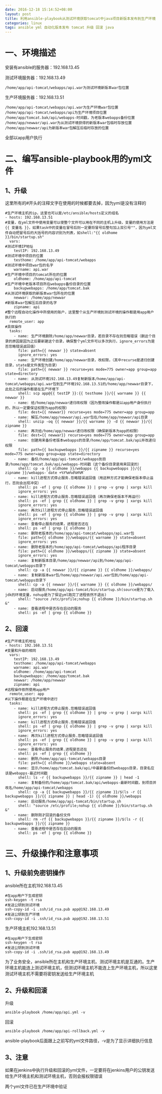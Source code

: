 ```yaml
---
date: 2016-12-18 15:14:52+08:00
layout: post
title: 利用ansible-playbook从测试环境获取tomcat中java项目新版本发布到生产环境
categories: linux
tags: ansible yml 自动化版本发布 tomcat 升级 回滚 java
---
```


# 一、环境描述 #

安装有ansible的服务器：192.168.13.45

测试环境服务器：192.168.13.49

	/home/app/api-tomcat/webapps/api.war为测试环境新版本war包位置

生产环境服务器：192.168.13.51

	/home/app/api-tomcat/webapps/api.war为生产环境war包位置
	/home/app/api-tomcat/webapps/api为生产环境项目位置
	/home/app/tomcat.bak/api/webapps-时间戳，为老版本webapps备份位置
	/home/app/newwar/api.war为从测试环境获得的新版本war包临时存放位置
	/home/app/newwar/api为新版本war包解压后临时存放的位置

全部以app用户执行

# 二、编写ansible-playbook用的yml文件 #

## 1、升级 ##

这里所有的#开头的注释文字在使用的时候都要去掉，因为yml是没有注释的

	#生产环境主机的ip，这里也可以是/etc/ansible/hosts定义的组名
	- hosts: 192.168.13.51
	#变量，在yml文件中使用变量可以使整个文件可以用在不同的主机上升级，变量的使用方法是{{ 变量名 }}，如果task中的变量在冒号后则一定要将冒号后整句加上双引号""，因为yml文件自动把冒号后的大括号的内容识别为列表，如shell:"{{ oldhome }}/bin/startup.sh"
	  vars:
	#测试环境IP地址
	    testIP: 192.168.13.49
	#测试环境中项目的位置
	    testhome: /home/app/api-tomcat/webapps
	#测试环境中项目war包的名字
	    warname: api.war
	#生产环境中项目的tomcat所在的位置
	    oldhome: /home/app/api-tomcat
	#生产环境中老版本项目所在webapps备份目录的位置
	    backupwebapps: /home/app/tomcat.bak
	#从测试环境获取的新版本war包所在的位置
	    newwar: /home/app/newwar
	#新版本war包解压后目录的名字
	    zipname: api
	#整个远程自动化操作中所使用的账户，这里整个从生产环境到测试环境的操作都是用app用户执行的
	  remote_user: app
	#具体操作
	  tasks:
	    - name: 生产环境删除/home/app/newwar目录，若目录不存在则忽略错误（删这个目录的原因是因为之后要新建这个目录，确保整个yml文件可以多次执行，ignore_errors为是否忽略错误返回值）
	      file: path={{ newwar }} state=absent
	      ignore_errors: yes
	    - name: 生产环境创建/home/app/newwar目录，改权限，（其中recurse是递归创建目录，state是文件类型为目录）
	      file: path={{ newwar }} recurse=yes mode=775 owner=app group=app state=directory
	    - name: 从测试环境192.168.13.49复制新版本/home/app/api-tomcat/webapps/api.war包到生产环境192.168.13.51的/home/app/newwar目录下，此处之后的操作都是在生产环境下
	      shell: scp app@{{ testIP }}:{{ testhome }}/{{ warname }} {{ newwar }}
	    - name: 给/home/app/newwar递归改权限（因为整改操作都是以app用户身份执行的，所以一定要保证权限为app的权限）
	      file: dest={{ newwar}} recurse=yes mode=775 owner=app group=app
	    - name: 解压/home/app/newwar/api.war包在/home/app/newwar/api目录
	      shell: unzip -oq {{ newwar }}/{{ warname }} -d {{ newwar }}/{{ zipname }}
	    - name: 再次给/home/app/newwar递归改权限（确保新版本为app的权限）
	      file: dest={{ newwar}} recurse=yes mode=775 owner=app group=app
	    - name: 创建用来备份老版本webapps的目录/home/app/tomcat.bak/api并改递归权限
	      file: path={{ backupwebapps }}/{{ zipname }} recurse=yes mode=775 owner=app group=app state=directory
	    - name: 备份/home/app/api-tomcat/webapps到目录/home/app/tomcat.bak/api/webapps-时间戳（这个备份目录是用来回滚的）
	      shell: cp -a {{ oldhome }}/webapps {{ backupwebapps }}/{{ zipname }}/webapps-`date +%Y%m%d%H%M`
	    - name: kill进程方式停止服务.忽略错误返回值（用这种方式才能确保老版本停止运行，否则会出现冲突）
	      shell: ps -ef | grep {{ oldhome }} | grep -v grep | xargs kill
	      ignore_errors: yes
	    - name: kill进程方式停止服务.忽略错误返回值（再次确保老版本不再运行）
	      shell: ps -ef | grep {{ oldhome }} | grep -v grep | xargs kill
	      ignore_errors: yes
	    - name: 再次kill进程方式停止服务.忽略错误返回值
	      shell: ps -ef | grep {{ oldhome }} | grep -v grep | xargs kill
	      ignore_errors: yes
	    - name: 查看停止服务的结果，进程是否还在
	      shell: ps -ef | grep {{ oldhome }}
	    - name: 删除老版本的/home/app/api-tomcat/webapps/api.war包
	      file: path={{ oldhome }}/webapps/{{ warname }} state=absent
	      ignore_errors: yes
	    - name: 删除老版本的/home/app/api-tomcat/webapps/api程序目录
	      file: path={{ oldhome }}/webapps/{{ zipname }} state=absent
	      ignore_errors: yes
	    - name: 复制新版本目录/home/app/newwar/api到/home/app/api-tomcat/webapps目录下
	      shell: cp -a {{ newwar }}/{{ zipname }} {{ oldhome }}/webapps/
	    - name: 复制新版本war包/home/app/newwar/api.war包到/home/app/api-tomcat/webapps目录下
	      shell: cp -a {{ newwar }}/{{ warname }} {{ oldhome }}/webapps/
	    - name: 启动服务/home/app/api-tomcat/bin/startup.sh(source是为了载入jdk的环境变量，nohup是为了保证yml跑完了进程依然不退出)
	      shell: "source /etc/profile;nohup {{ oldhome }}/bin/startup.sh &"
	    - name: 查看进程中是否存在启动的服务
	      shell: ps -ef | grep {{ oldhome }}

## 2、回滚 ##

	#生产环境主机地址
	- hosts: 192.168.13.51
	#变量和升级的相同
	  vars:
	    testIP: 192.168.13.49
	    testhome: /home/app/api-tomcat/webapps
	    warname: api.war
	    oldhome: /home/app/api-tomcat
	    backupwebapps: /home/app/tomcat.bak
	    newwar: /home/app/newwar
	    zipname: api
	#远程操作依然使用app用户
	  remote_user: app
	#以下操作都是在生产环境中进行
	  tasks:
	    - name: kill进程方式停止服务.忽略错误返回值
	      shell: ps -ef | grep {{ oldhome }} | grep -v grep | xargs kill
	      ignore_errors: yes
	    - name: kill进程方式停止服务.忽略错误返回值
	      shell: ps -ef | grep {{ oldhome }} | grep -v grep | xargs kill
	      ignore_errors: yes
	    - name: 再次kill进程方式停止服务.忽略错误返回值
	      shell: ps -ef | grep {{ oldhome }} | grep -v grep | xargs kill
	      ignore_errors: yes
	    - name: 查看停止服务的结果.进程是否还在
	      shell: ps -ef | grep {{ oldhome }}
	    - name: 删除/home/app/api-tomcat/webapps目录
	      file: path={{ oldhome }}/webapps state=absent
	    - name: 显示/home/app/tomcat.bak/api/中最新备份的webapps目录，目录名应该是webapps-最近时间戳
	      shell: ls -r {{ backupwebapps }}/{{ zipname }} | head -1
	    - name: 复制备份的/home/app/tomcat.bak/api/webapps-最新时间戳，到项目并改名/home/app/api-tomcat/webapps
	      shell: cp -a {{ backupwebapps }}/{{ zipname }}/$(ls -r {{ backupwebapps }}/{{ zipname }} | head -1) {{ oldhome }}/webapps
	    - name: 启动服务/home/app/api-tomcat/bin/startup.sh
	      shell: "source /etc/profile;nohup {{ oldhome }}/bin/startup.sh &"
	    - name: 删除刚才回滚的备份文件
	      shell: rm -rf {{ backupwebapps }}/{{ zipname }}/$(ls -r {{ backupwebapps }}/{{ zipname }}
	    - name: 查看进程中是否存在启动的服务
	      shell: ps -ef | grep {{ oldhome }}

# 三、升级操作和注意事项 #

## 1、升级前免密钥操作 ##

ansible所在主机192.168.13.45

	#在app用户下生成密钥
	ssh-keygen -t rsa
	#发送公钥到测试环境
	ssh-copy-id -i .ssh/id_rsa.pub app@192.168.13.49
	#发送公钥到生产环境
	ssh-copy-id -i .ssh/id_rsa.pub app@192.168.13.51

生产环境主机192.168.13.51

	#在app用户下生成密钥
	ssh-keygen -t rsa
	#发送公钥到测试环境
	ssh-copy-id -i .ssh/id_rsa.pub app@192.168.13.49

为了业务安全，ansible所在主机和生产环境主机、测试环境主机是互通的。生产环境主机能连上测试环境主机，但测试环境主机不能连上生产环境主机，所以这里测试环境主机不需要将密钥发送给生产环境主机

## 2、升级和回滚 ##

升级

	ansible-playbook /home/app/api.yml -v

回滚

	ansible-playbook /home/app/api-rollback.yml -v

ansible-playbook后面跟上之前写的yml文件路径，-v是为了显示详细执行信息

## 3、注意 ##

如果在jenkins中执行升级和回滚的yml文件，一定要将在jenkins用户的公钥发送给生产环境主机和测试环境主机，否则会报权限错误

两个yml文件已在生产环境中验证
